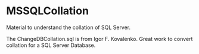 MSSQLCollation
==============
Material to understand the collation of SQL Server.

The ChangeDBCollation.sql is from Igor F. Kovalenko. Great work to convert collation for a SQL Server Database.
